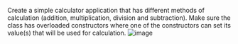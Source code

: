Create a simple calculator application that has different methods of calculation (addition, multiplication, division and subtraction). 
Make sure the class has overloaded constructors where one of the constructors can set its value(s) that will be used for calculation.
![image](https://user-images.githubusercontent.com/110976611/192464290-c7782501-c821-433e-9f79-575b7eabf439.png)
